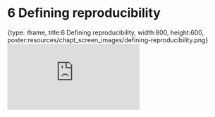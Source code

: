 # 6 Defining reproducibility
 
{type: iframe, title:6 Defining reproducibility, width:800, height:600, poster:resources/chapt_screen_images/defining-reproducibility.png}
![](http://hutchdatascience.org/Data_Management_and_Sharing/no_toc/defining-reproducibility.html)
 

 
